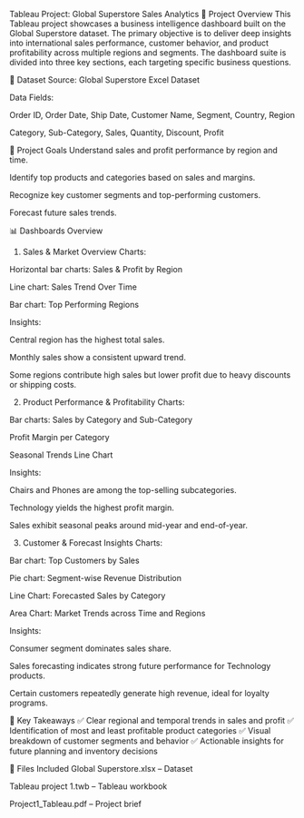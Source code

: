 Tableau Project: Global Superstore Sales Analytics
🧾 Project Overview
This Tableau project showcases a business intelligence dashboard built on the Global Superstore dataset. The primary objective is to deliver deep insights into international sales performance, customer behavior, and product profitability across multiple regions and segments. The dashboard suite is divided into three key sections, each targeting specific business questions.

📂 Dataset
Source: Global Superstore Excel Dataset

Data Fields:

Order ID, Order Date, Ship Date, Customer Name, Segment, Country, Region

Category, Sub-Category, Sales, Quantity, Discount, Profit

🎯 Project Goals
Understand sales and profit performance by region and time.

Identify top products and categories based on sales and margins.

Recognize key customer segments and top-performing customers.

Forecast future sales trends.

📊 Dashboards Overview
1. Sales & Market Overview
Charts:

Horizontal bar charts: Sales & Profit by Region

Line chart: Sales Trend Over Time

Bar chart: Top Performing Regions

Insights:

Central region has the highest total sales.

Monthly sales show a consistent upward trend.

Some regions contribute high sales but lower profit due to heavy discounts or shipping costs.

2. Product Performance & Profitability
Charts:

Bar charts: Sales by Category and Sub-Category

Profit Margin per Category

Seasonal Trends Line Chart

Insights:

Chairs and Phones are among the top-selling subcategories.

Technology yields the highest profit margin.

Sales exhibit seasonal peaks around mid-year and end-of-year.

3. Customer & Forecast Insights
Charts:

Bar chart: Top Customers by Sales

Pie chart: Segment-wise Revenue Distribution

Line Chart: Forecasted Sales by Category

Area Chart: Market Trends across Time and Regions

Insights:

Consumer segment dominates sales share.

Sales forecasting indicates strong future performance for Technology products.

Certain customers repeatedly generate high revenue, ideal for loyalty programs.

📌 Key Takeaways
✅ Clear regional and temporal trends in sales and profit
✅ Identification of most and least profitable product categories
✅ Visual breakdown of customer segments and behavior
✅ Actionable insights for future planning and inventory decisions

📎 Files Included
Global Superstore.xlsx – Dataset

Tableau project 1.twb – Tableau workbook

Project1_Tableau.pdf – Project brief
